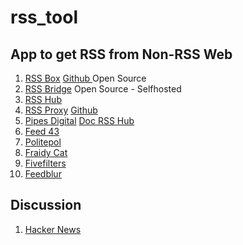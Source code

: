 # rss_tool

## App to get RSS from Non-RSS Web
1. [RSS Box](https://rssbox.herokuapp.com/) [Github ](https://github.com/stefansundin/rssbox) Open Source
2. [RSS Bridge](https://github.com/RSS-Bridge/rss-bridge) Open Source - Selfhosted
3. [RSS Hub](https://github.com/DIYgod/RSSHub)
2. [RSS Proxy](https://rssproxy.migor.org/) [Github](https://github.com/damoeb/rss-proxy/)
3. [Pipes Digital](https://pipes.digital/) [Doc RSS Hub](https://docs.rsshub.app/en/)
4. [Feed 43](https://feed43.com/)
5. [Politepol](https://politepol.com/en/)
6. [Fraidy Cat](https://fraidyc.at/)
7. [Fivefilters](https://createfeed.fivefilters.org/)
8. [Feedblur](https://github.com/dewey/feedbridge)




## Discussion
1. [Hacker News](https://news.ycombinator.com/item?id=23583629)
